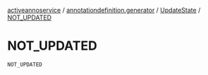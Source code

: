 [activeannoservice](../../index.md) / [annotationdefinition.generator](../index.md) / [UpdateState](index.md) / [NOT_UPDATED](./-n-o-t_-u-p-d-a-t-e-d.md)

# NOT_UPDATED

`NOT_UPDATED`